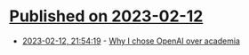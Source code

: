 # [Published on 2023-02-12](index.md)

* [2023-02-12, 21:54:19](https://news.ycombinator.com/item?id=34767466) - [Why I chose OpenAI over academia](https://rowanzellers.com/blog/rowan-job-search2/)

